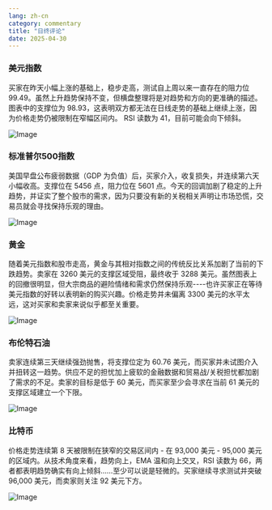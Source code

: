 ```yaml
---
lang: zh-cn
category: commentary
title: "日终评论"
date: 2025-04-30
---
```


### 美元指数

买家在昨天小幅上涨的基础上，稳步走高，测试自上周以来一直存在的阻力位99.49。虽然上升趋势保持不变，但横盘整理将是对趋势和方向的更准确的描述。图表中的支撑位为 98.93，这表明双方都无法在日线走势的基础上继续上涨，因为价格走势仍被限制在窄幅区间内。 RSI 读数为 41，目前可能会向下倾斜。 

![Image](https://markleighedu.github.io/img/Apr-2025/30-Apr-2025/usdindex.jpg)

### 标准普尔500指数

美国早盘公布疲弱数据（GDP 为负值）后，买家介入，收复损失，并连续第六天小幅收高。支撑位在 5456 点，阻力位在 5601 点。今天的回调加剧了稳定的上升趋势，并证实了整个股市的需求，因为只要没有新的关税相关声明让市场恐慌，交易员就会寻找保持乐观的理由。

![Image](https://markleighedu.github.io/img/Apr-2025/30-Apr-2025/sp500.jpg)

### 黄金

随着美元指数和股市走高，黄金与其相对指数之间的传统反比关系加剧了当前的下跌趋势。卖家在 3260 美元的支撑区域受阻，最终收于 3288 美元。虽然图表上的回撤很明显，但大宗商品的避险情绪和需求仍然保持乐观----也许买家正在等待美元指数的好转以表明新的购买兴趣。价格走势并未偏离 3300 美元的水平太远，这对买家和卖家来说似乎都至关重要。

![Image](https://markleighedu.github.io/img/Apr-2025/30-Apr-2025/gold.jpg)

### 布伦特石油

卖家连续第三天继续强劲抛售，将支撑位定为 60.76 美元，而买家并未试图介入并扭转这一趋势。供应不足的担忧加上疲软的金融数据和贸易战/关税担忧都加剧了需求的不足。卖家的目标是低于 60 美元，而买家至少会寻求在当前 61 美元的支撑区域建立一个下限。

![Image](https://markleighedu.github.io/img/Apr-2025/30-Apr-2025/brentoil.jpg)

### 比特币

价格走势连续第 8 天被限制在狭窄的交易区间内 - 在 93,000 美元 - 95,000 美元的区域内。从技术角度来看，趋势向上，EMA 温和向上交叉，RSI 读数为 66，两者都表明趋势确实有向上倾斜……至少可以说是轻微的。买家继续寻求测试并突破 96,000 美元，而卖家则关注 92 美元下方。 

![Image](https://markleighedu.github.io/img/Apr-2025/30-Apr-2025/bitcoin.jpg)

